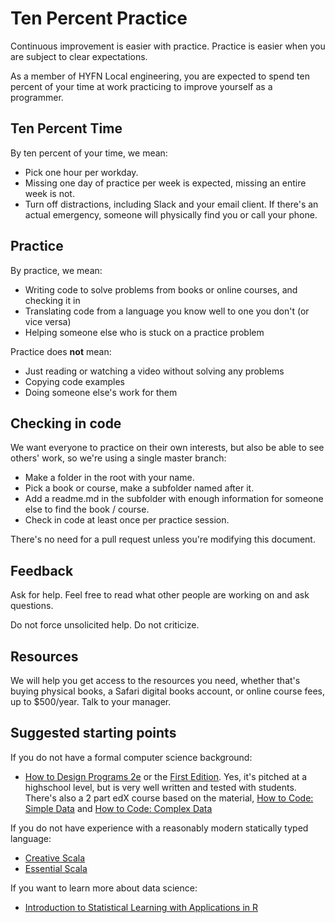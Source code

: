 # Ten Percent Practice

Continuous improvement is easier with practice.  Practice is easier when you are subject to clear expectations.

As a member of HYFN Local engineering, you are expected to spend ten percent of your time at work practicing to improve yourself as a programmer.

## Ten Percent Time
By ten percent of your time, we mean:

- Pick one hour per workday.
- Missing one day of practice per week is expected, missing an entire week is not.
- Turn off distractions, including Slack and your email client.  If there's an actual emergency, someone will physically find you or call your phone.

## Practice
By practice, we mean:

- Writing code to solve problems from books or online courses, and checking it in
- Translating code from a language you know well to one you don't (or vice versa)
- Helping someone else who is stuck on a practice problem

Practice does **not** mean:

- Just reading or watching a video without solving any problems
- Copying code examples
- Doing someone else's work for them

## Checking in code
We want everyone to practice on their own interests, but also be able to see others' work, so we're using a single master branch:

- Make a folder in the root with your name.
- Pick a book or course, make a subfolder named after it.
- Add a readme.md in the subfolder with enough information for someone else to find the book / course.
- Check in code at least once per practice session.

There's no need for a pull request unless you're modifying this document.

## Feedback
Ask for help.  Feel free to read what other people are working on and ask questions.

Do not force unsolicited help. Do not criticize.

## Resources
We will help you get access to the resources you need, whether that's buying physical books, a Safari digital books account, or online course fees, up to $500/year.  Talk to your manager.

## Suggested starting points

If you do not have a formal computer science background:

- [How to Design Programs 2e](https://htdp.org/2018-01-06/Book/index.html) or the [First Edition](https://htdp.org/2003-09-26/).  Yes, it's pitched at a highschool level, but is very well written and tested with students. There's also a 2 part edX course based on the material, [How to Code: Simple Data](https://www.edx.org/course/how-code-simple-data-ubcx-htc1x) and [How to Code: Complex Data](https://www.edx.org/course/how-code-complex-data-ubcx-htc2x) 

If you do not have experience with a reasonably modern statically typed language:

- [Creative Scala](https://gum.co/creative-scala)
- [Essential Scala](https://gum.co/essential-scala)

If you want to learn more about data science:

- [Introduction to Statistical Learning with Applications in R](http://www-bcf.usc.edu/~gareth/ISL/)
